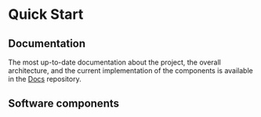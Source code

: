 # Quick Start

## Documentation
The most up-to-date documentation about the project, the overall architecture, and the current implementation of the components is available in the [Docs](https://github.com/fluidos-project/Docs) repository.

## Software components
